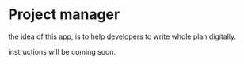 # Project manager
the idea of this app, is to help developers to write whole plan digitally.

instructions will be coming soon.